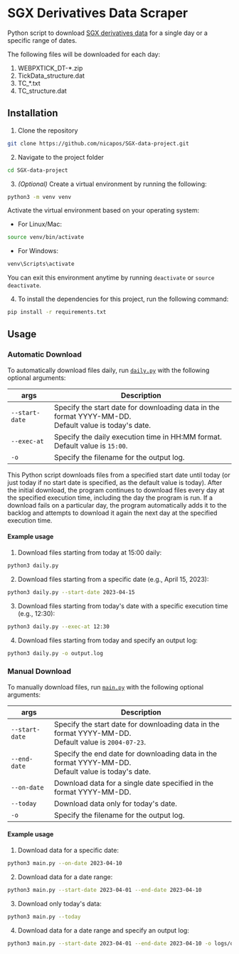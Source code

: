 # SGX Derivatives Data Scraper

Python script to download [SGX derivatives data](https://www.sgx.com/research-education/derivatives) for a single day or a specific range of dates.

The following files will be downloaded for each day:
1. WEBPXTICK_DT-*.zip
2. TickData_structure.dat
3. TC_*.txt
4. TC_structure.dat

## Installation
1. Clone the repository
```bash
git clone https://github.com/nicapos/SGX-data-project.git
```

2. Navigate to the project folder
```bash
cd SGX-data-project
```

3. *(Optional)* Create a virtual environment by running the following:
```bash
python3 -m venv venv
```

Activate the virtual environment based on your operating system:
* For Linux/Mac:
```bash
source venv/bin/activate
```
* For Windows:
```bash
venv\Scripts\activate
```
You can exit this environment anytime by running `deactivate` or `source deactivate`.

4. To install the dependencies for this project, run the following command:
```bash
pip install -r requirements.txt
```

## Usage
### Automatic Download
To automatically download files daily, run [`daily.py`](./daily.py) with the following optional arguments:

| args | Description |
| --- | --- |
| `--start-date` | Specify the start date for downloading data in the format YYYY-MM-DD.<br>Default value is today's date. |
| `--exec-at` | Specify the daily execution time in HH:MM format. Default value is `15:00`. |
| `-o` | Specify the filename for the output log. |

This Python script downloads files from a specified start date until today (or just today if no start date is specified, as the default value is today). After the initial download, the program continues to download files every day at the specified execution time, including the day the program is run. If a download fails on a particular day, the program automatically adds it to the backlog and attempts to download it again the next day at the specified execution time.

#### Example usage
1. Download files starting from today at 15:00 daily:
```bash
python3 daily.py
```

2. Download files starting from a specific date (e.g., April 15, 2023):
```bash
python3 daily.py --start-date 2023-04-15
```

3. Download files starting from today's date with a specific execution time (e.g., 12:30):
```bash
python3 daily.py --exec-at 12:30
```
4. Download files starting from today and specify an output log:
```bash
python3 daily.py -o output.log
```

### Manual Download
To manually download files, run [`main.py`](./main.py) with the following optional arguments:

| args | Description |
| --- | --- |
| `--start-date` | Specify the start date for downloading data in the format YYYY-MM-DD.<br>Default value is `2004-07-23`. |
| `--end-date` | Specify the end date for downloading data in the format YYYY-MM-DD.<br>Default value is today's date. |
| `--on-date` | Download data for a single date specified in the format YYYY-MM-DD. |
| `--today` | Download data only for today's date. |
| `-o` | Specify the filename for the output log. |

#### Example usage
1. Download data for a specific date:
```bash
python3 main.py --on-date 2023-04-10
```

2. Download data for a date range:
```bash
python3 main.py --start-date 2023-04-01 --end-date 2023-04-10
```

3. Download only today's data:
```bash
python3 main.py --today
```

4. Download data for a date range and specify an output log:
```bash
python3 main.py --start-date 2023-04-01 --end-date 2023-04-10 -o logs/output.log
```